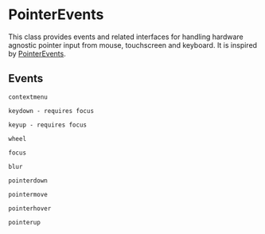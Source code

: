 # PointerEvents

This class provides events and related interfaces for handling hardware agnostic pointer input from mouse, touchscreen and keyboard. It is inspired by [PointerEvents](https://www.w3.org/TR/pointerevents/).

## Events

`contextmenu`

`keydown - requires focus`

`keyup - requires focus`

`wheel`

`focus`

`blur`

`pointerdown`

`pointermove`

`pointerhover`

`pointerup`
